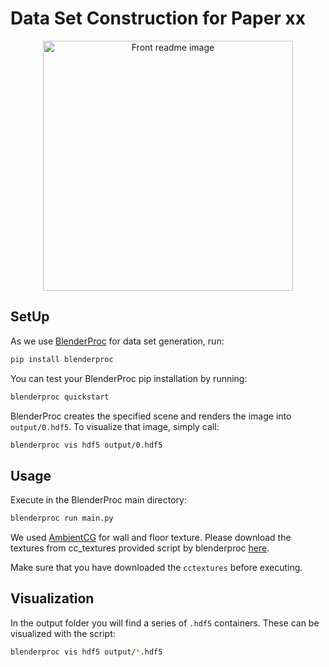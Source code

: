 # Data Set Construction for Paper xx

<p align="center">
<img src="./.readme_files/wine.jpg" alt="Front readme image" width=400>
</p>

## SetUp

As we use [BlenderProc](https://github.com/DLR-RM/BlenderProc) for data set generation, run:

```bash
pip install blenderproc
``` 

You can test your BlenderProc pip installation by running:

```bash
blenderproc quickstart
```


BlenderProc creates the specified scene and renders the image into `output/0.hdf5`.
To visualize that image, simply call:

```bash
blenderproc vis hdf5 output/0.hdf5
```

## Usage

Execute in the BlenderProc main directory:

```bash
blenderproc run main.py
``` 


We used [AmbientCG](https://ambientcg.com/) for wall and floor texture. Please download the textures from cc_textures provided script by blenderproc [here](https://github.com/DLR-RM/BlenderProc/blob/main/blenderproc/scripts/download_cc_textures.py).

Make sure that you have downloaded the `cctextures` before executing.

## Visualization

In the output folder you will find a series of `.hdf5` containers. These can be visualized with the script:

```bash
blenderproc vis hdf5 output/*.hdf5
``` 
